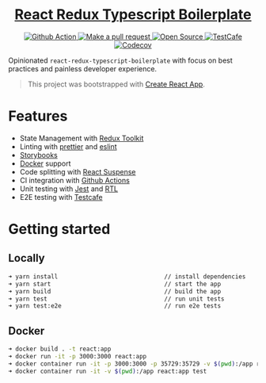 <!-- Name -->

<h1 align="center">
  <a href="https://github.com/Meemaw/react-redux-typescript-boilerplate">React Redux Typescript Boilerplate</a>
</h1>

<!-- Badges -->

<p align="center">

  <a href="https://github.com/Meemaw/react-redux-typescript-boilerplate/actions">
    <img alt="Github Action" src="https://github.com/Meemaw/react-redux-typescript-boilerplate/workflows/website/badge.svg" />
  </a>

  <a href="http://makeapullrequest.com">
    <img alt="Make a pull request" src="https://img.shields.io/badge/PRs-welcome-brightgreen.svg?style=flat-square" />
  </a>

  <a href="https://opensource.org/">
    <img alt="Open Source" src="https://badges.frapsoft.com/os/v1/open-source.svg?v=103"/>
  </a>

  <a href="https://github.com/DevExpress/testcafe">
    <img alt="TestCafe" src="https://img.shields.io/badge/tested%20with-TestCafe-2fa4cf.svg">
  </a>

  <a href="https://codecov.io/gh/Meemaw/react-redux-typescript-boilerplate">
    <img alt="Codecov" src="https://codecov.io/gh/Meemaw/react-redux-typescript-boilerplate/branch/master/graph/badge.svg" />
  </a>

</p>

Opinionated `react-redux-typescript-boilerplate` with focus on best practices and painless developer experience.

> This project was bootstrapped with [Create React App](https://github.com/facebook/create-react-app).

# Features

- State Management with [Redux Toolkit](https://redux-toolkit.js.org/)
- Linting with [prettier](https://github.com/prettier/prettier) and [eslint](https://eslint.org/)
- [Storybooks](https://storybook.js.org/)
- [Docker](https://www.docker.com/) support
- Code splitting with [React Suspense](https://reactjs.org/docs/code-splitting.html)
- CI integration with [Github Actions](https://github.com/actions)
- Unit testing with [Jest](https://jestjs.io/) and [RTL](https://testing-library.com/docs/react-testing-library/intro)
- E2E testing with [Testcafe](https://devexpress.github.io/testcafe/)

# Getting started

## Locally

```sh
➜ yarn install                              // install dependencies
➜ yarn start                                // start the app
➜ yarn build                                // build the app
➜ yarn test                                 // run unit tests
➜ yarn test:e2e                             // run e2e tests
```

## Docker

```sh
➜ docker build . -t react:app                                                            // build the react docker image
➜ docker run -it -p 3000:3000 react:app                                                  // runs react app on port 3000
➜ docker container run -it -p 3000:3000 -p 35729:35729 -v $(pwd):/app react:app          // runs react app with hot realoding
➜ docker container run -it -v $(pwd):/app react:app test                                 // runs tests inside docker
```
